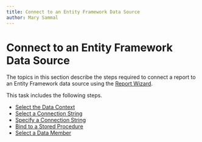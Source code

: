 ```yaml
---
title: Connect to an Entity Framework Data Source
author: Mary Sammal
---
```

# Connect to an Entity Framework Data Source
The topics in this section describe the steps required to connect a report to an Entity Framework data source using the [Report Wizard](../data-bound-report.md).

This task includes the following steps.
* [Select the Data Context](connect-to-an-entity-framework-data-source/select-the-data-context.md)
* [Select a Connection String](connect-to-an-entity-framework-data-source/select-a-connection-string.md)
* [Specify a Connection String](connect-to-an-entity-framework-data-source/specify-a-connection-string.md)
* [Bind to a Stored Procedure](connect-to-an-entity-framework-data-source/bind-to-a-stored-procedure.md)
* [Select a Data Member](connect-to-an-entity-framework-data-source/select-a-data-member.md)